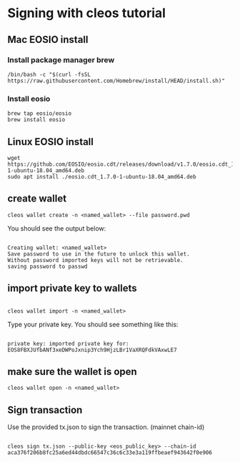 # Signing with cleos tutorial


## Mac EOSIO install

### Install package manager brew

```
/bin/bash -c "$(curl -fsSL https://raw.githubusercontent.com/Homebrew/install/HEAD/install.sh)"

```
### Install eosio
```
brew tap eosio/eosio
brew install eosio

```


## Linux EOSIO install
```
wget https://github.com/EOSIO/eosio.cdt/releases/download/v1.7.0/eosio.cdt_1.7.0-1-ubuntu-18.04_amd64.deb
sudo apt install ./eosio.cdt_1.7.0-1-ubuntu-18.04_amd64.deb
```

## create wallet
```
cleos wallet create -n <named_wallet> --file password.pwd

```
You should see the output below: 

```console

Creating wallet: <named_wallet>
Save password to use in the future to unlock this wallet.
Without password imported keys will not be retrievable.
saving password to passwd

```

## import private key to wallets


```

cleos wallet import -n <named_wallet> 

```

Type your private key. You should see something like this:

```console

private key: imported private key for: EOS8FBXJUfbANf3xeDWPoJxnip3Ych9HjzLBr1VaXRQFdkVAxwLE7

```

## make sure the wallet is open

```
cleos wallet open -n <named_wallet>

```

## Sign transaction

Use the provided tx.json to sign the transaction. (mainnet chain-id)

```

cleos sign tx.json --public-key <eos_public_key> --chain-id aca376f206b8fc25a6ed44dbdc66547c36c6c33e3a119ffbeaef943642f0e906

```


